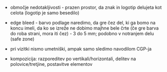 - območje nedotakljivosti - prazen prostor, da znak in logotip delujeta kot celota (logotip je samo besedilo)
- edge bleed - barvo podlage naredimo, da gre čez del, ki ga bomo na koncu imeli, da ko se izreže ne dobimo majhne bele črte (če gre barva do roba strani, mora iti čez) - 3 do 5 mm; podobno v notranjem delu (safe zone)

- pri vizitki nismo umetniški, ampak samo sledimo navodilom CGP-ja

- kompozicija: razporeditev po vertikali/horizontali, delitev na polovice/tretjine, postavitve elementov